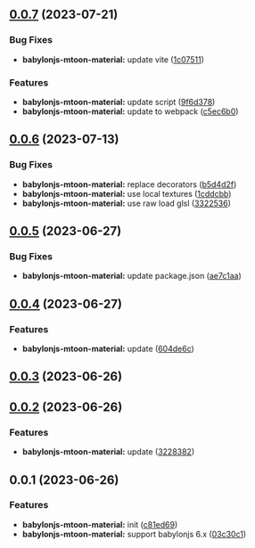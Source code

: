 ## [0.0.7](https://github.com/spencer17x/arca/compare/babylonjs-mtoon-material@0.0.6...babylonjs-mtoon-material@0.0.7) (2023-07-21)


### Bug Fixes

* **babylonjs-mtoon-material:** update vite ([1c07511](https://github.com/spencer17x/arca/commit/1c075114f31447260b4b4011cb4ecc4aefe8202b))


### Features

* **babylonjs-mtoon-material:** update script ([9f6d378](https://github.com/spencer17x/arca/commit/9f6d3781a6d747d19dff7a50bc2179ecbe604da5))
* **babylonjs-mtoon-material:** update to webpack ([c5ec6b0](https://github.com/spencer17x/arca/commit/c5ec6b0bd82a325e373ae98e9c50a1fb1ae2ff0d))



## [0.0.6](https://github.com/Spencer17x/arca/compare/babylonjs-mtoon-material@0.0.5...babylonjs-mtoon-material@0.0.6) (2023-07-13)


### Bug Fixes

* **babylonjs-mtoon-material:** replace decorators ([b5d4d2f](https://github.com/Spencer17x/arca/commit/b5d4d2f9a514831197a8b33b4632e992214184b6))
* **babylonjs-mtoon-material:** use local textures ([1cddcbb](https://github.com/Spencer17x/arca/commit/1cddcbbc42c5edbc80ae86321182b6152d23983a))
* **babylonjs-mtoon-material:** use raw load glsl ([3322536](https://github.com/Spencer17x/arca/commit/3322536afa856ead2e944c9db52c9e465efc67e1))



## [0.0.5](https://github.com/Spencer17x/arca/compare/babylonjs-mtoon-material@0.0.4...babylonjs-mtoon-material@0.0.5) (2023-06-27)


### Bug Fixes

* **babylonjs-mtoon-material:** update package.json ([ae7c1aa](https://github.com/Spencer17x/arca/commit/ae7c1aad42b5a9dc4f91508ad6a2d293f4b80392))



## [0.0.4](https://github.com/Spencer17x/arca/compare/babylonjs-mtoon-material@0.0.3...babylonjs-mtoon-material@0.0.4) (2023-06-27)


### Features

* **babylonjs-mtoon-material:** update ([604de6c](https://github.com/Spencer17x/arca/commit/604de6c940da25647bdff1c30d9b66208138a69f))



## [0.0.3](https://github.com/Spencer17x/arca/compare/babylonjs-mtoon-material@0.0.2...babylonjs-mtoon-material@0.0.3) (2023-06-26)



## [0.0.2](https://github.com/Spencer17x/arca/compare/babylonjs-mtoon-material@0.0.1...babylonjs-mtoon-material@0.0.2) (2023-06-26)


### Features

* **babylonjs-mtoon-material:** update ([3228382](https://github.com/Spencer17x/arca/commit/3228382dfd5f215c0b97dbb41315c8e2cc34b88d))



## 0.0.1 (2023-06-26)


### Features

* **babylonjs-mtoon-material:** init ([c81ed69](https://github.com/Spencer17x/arca/commit/c81ed69356d052dc62d83a71b763e931df5a8f72))
* **babylonjs-mtoon-material:** support babylonjs 6.x ([03c30c1](https://github.com/Spencer17x/arca/commit/03c30c1354c86771d437dc3b59be31c1588bf103))



